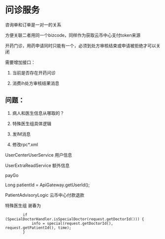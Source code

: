 # 问诊服务

咨询单和订单是一对一的关系

方便关联二者用同一个bizcode，同样作为获取云币中心支付token来源

开药门诊，用药申请同时只能有一个，必须到处方审核结束或申请被拒绝才可以关闭

需要增加接口：

1. 当前是否存在开药问诊

2. 消费ih处方审核结果消息

## 问题：

1. 病人和医生信息从哪取的？

2. 特殊医生组具体逻辑

3. 发IM消息

4. 修改rpc*.xml

UserCenterUserService 用户信息

UserExtraReadService 额外信息

payGo

Long patientId = ApiGateway.getUserId();

PatientAdvisoryLogic 云币中心付款退款

特殊医生组
谢春为

            if (SpecialDoctorHandler.isSpecialDoctor(request.getDoctorId())) {
                info = special(request.getDoctorId(), request.getPatientId(), time);
            }